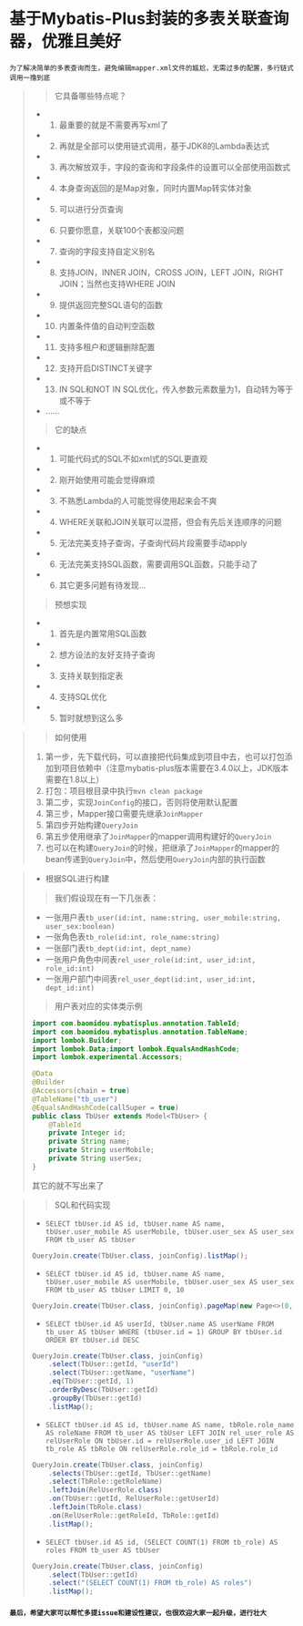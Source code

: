 <H1>
基于Mybatis-Plus封装的多表关联查询器，优雅且美好
</H1>

`为了解决简单的多表查询而生，避免编辑mapper.xml文件的尴尬，无需过多的配置，多行链式调用一撸到底`

> > 它具备哪些特点呢？
> - 1. 最重要的就是不需要再写xml了
> - 2. 再就是全部可以使用链式调用，基于JDK8的Lambda表达式
> - 3. 再次解放双手，字段的查询和字段条件的设置可以全部使用函数式
> - 4. 本身查询返回的是Map对象，同时内置Map转实体对象
> - 5. 可以进行分页查询
> - 6. 只要你愿意，关联100个表都没问题
> - 7. 查询的字段支持自定义别名
> - 8. 支持JOIN，INNER JOIN，CROSS JOIN，LEFT JOIN，RIGHT JOIN；当然也支持WHERE JOIN
> - 9. 提供返回完整SQL语句的函数
> - 10. 内置条件值的自动判空函数
> - 11. 支持多租户和逻辑删除配置
> - 12. 支持开启DISTINCT关键字
> - 13. IN SQL和NOT IN SQL优化，传入参数元素数量为1，自动转为等于或不等于
> - ......
> > 它的缺点
> - 1. 可能代码式的SQL不如xml式的SQL更直观
> - 2. 刚开始使用可能会觉得麻烦
> - 3. 不熟悉Lambda的人可能觉得使用起来会不爽
> - 4. WHERE关联和JOIN关联可以混搭，但会有先后关连顺序的问题
> - 5. 无法完美支持子查询，子查询代码片段需要手动apply
> - 6. 无法完美支持SQL函数，需要调用SQL函数，只能手动了
> - 6. 其它更多问题有待发现...
> 
> > 预想实现
> - 1. 首先是内置常用SQL函数
> - 2. 想方设法的友好支持子查询
> - 3. 支持关联到指定表
> - 4. 支持SQL优化
> - 5. 暂时就想到这么多

>>如何使用
> 1. 第一步，先下载代码，可以直接把代码集成到项目中去，也可以打包添加到项目依赖中（注意mybatis-plus版本需要在3.4.0以上，JDK版本需要在1.8以上）
> 2. 打包：项目根目录中执行`mvn clean package`
> 3. 第二步，实现`JoinConfig`的接口，否则将使用默认配置
> 4. 第三步，Mapper接口需要先继承`JoinMapper`
> 5. 第四步开始构建`QueryJoin`
> 6. 第五步使用继承了`JoinMapper`的mapper调用构建好的`QueryJoin`
> 7. 也可以在构建`QueryJoin`的时候，把继承了`JoinMapper`的mapper的bean传递到`QueryJoin`中，然后使用`QueryJoin`内部的执行函数

> + 根据SQL进行构建
> > 我们假设现在有一下几张表：
> - 一张用户表`tb_user(id:int, name:string, user_mobile:string, user_sex:boolean)`
> - 一张角色表`tb_role(id:int, role_name:string)`
> - 一张部门表`tb_dept(id:int, dept_name)`
> - 一张用户角色中间表`rel_user_role(id:int, user_id:int, role_id:int)`
> - 一张用户部门中间表`rel_user_dept(id:int, user_id:int, dept_id:int)`
> > 用户表对应的实体类示例
> ```java
> import com.baomidou.mybatisplus.annotation.TableId;
> import com.baomidou.mybatisplus.annotation.TableName; 
> import lombok.Builder; 
> import lombok.Data;import lombok.EqualsAndHashCode;
> import lombok.experimental.Accessors;
> 
> @Data
> @Builder
> @Accessors(chain = true)
> @TableName("tb_user")
> @EqualsAndHashCode(callSuper = true)
> public class TbUser extends Model<TbUser> {
>     @TableId
>     private Integer id;
>     private String name;
>     private String userMobile;
>     private String userSex;
> }
> ```
> 其它的就不写出来了

> > SQL和代码实现
> - `SELECT tbUser.id AS id, tbUser.name AS name, tbUser.user_mobile AS userMobile, tbUser.user_sex AS user_sex FROM tb_user AS tbUser`
> ```java 
> QueryJoin.create(TbUser.class, joinConfig).listMap(); 
> ```
> - `SELECT tbUser.id AS id, tbUser.name AS name, tbUser.user_mobile AS userMobile, tbUser.user_sex AS user_sex FROM tb_user AS tbUser LIMIT 0, 10`
> ```java 
> QueryJoin.create(TbUser.class, joinConfig).pageMap(new Page<>(0, 10)); 
> ```
> - `SELECT tbUser.id AS userId, tbUser.name AS userName FROM tb_user AS tbUser WHERE (tbUser.id = 1) GROUP BY tbUser.id ORDER BY tbUser.id DESC`
> ```java
> QueryJoin.create(TbUser.class, joinConfig)
>     .select(TbUser::getId, "userId")
>     .select(TbUser::getName, "userName")
>     .eq(TbUser::getId, 1)
>     .orderByDesc(TbUser::getId)
>     .groupBy(TbUser::getId)
>     .listMap();
> ```
> - `SELECT tbUser.id AS id, tbUser.name AS name, tbRole.role_name AS roleName FROM tb_user AS tbUser LEFT JOIN rel_user_role AS relUserRole ON tbUser.id = relUserRole.user_id LEFT JOIN tb_role AS tbRole ON relUserRole.role_id = tbRole.role_id`
> ```java
> QueryJoin.create(TbUser.class, joinConfig)
>     .selects(TbUser::getId, TbUser::getName)
>     .select(TbRole::getRoleName)
>     .leftJoin(RelUserRole.class)
>     .on(TbUser::getId, RelUserRole::getUserId)
>     .leftJoin(TbRole.class)
>     .on(RelUserRole::getRoleId, TbRole::getId)
>     .listMap();
> ```
> 
> - `SELECT tbUser.id AS id, (SELECT COUNT(1) FROM tb_role) AS roles FROM tb_user AS tbUser`
> ```java
> QueryJoin.create(TbUser.class, joinConfig)
>     .select(TbUser::getId)
>     .select("(SELECT COUNT(1) FROM tb_role) AS roles")
>     .listMap();
> ```

#### `最后，希望大家可以帮忙多提issue和建设性建议，也很欢迎大家一起升级，进行壮大`
